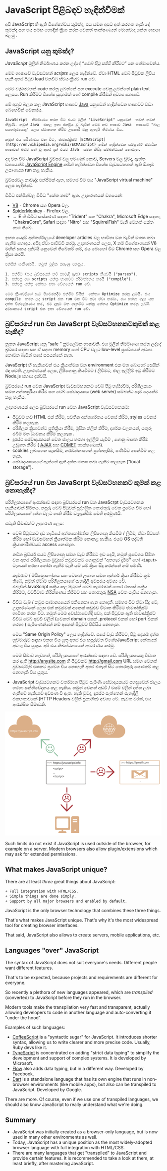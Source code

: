 
# JavaScript පිළිබඳව හැඳින්වීමක්

අපි JavaScript හි ඇති විශේෂත්වය කුමක්ද, එය සමඟ අපට අත් කරගත හැකි දේ කුමක්ද සහ  එය සමඟ හොඳින් ක්‍රියා කරන වෙනත් තාක්ෂණයන් මොනවාද යන්න සොයා බලමු .

 ## JavaScript යනු කුමක්ද?

*JavaScript* මුලින් නිර්මාණය කරන ලද්දේ  *“වෙබ් පිටු සජීවී කිරීමට”* යන තේමාවෙන්ය.

මෙම භාෂාවේ වැඩසටහන් *scripts* ලෙස හැඳින්වේ. ඒවා HTML වෙබ් පිටුවක ලිවිය හැකි අතර පිටුව load  වනවිට ස්වයංක්‍රීයව run වේ.

මෙම වැඩසටහන් code කරනු ලබන්නේ  සහ execute වෙනු ලබන්නේ plain text ලෙසය. Run  කිරීමට  විශේෂ සූදානමක් හෝ compile කිරීමක්  අවශ්‍ය නොවේ.

මේ අනුව බලන කල  JavaScript භාෂාව [Java](%28https://en.wikipedia.org/wiki/Java_%20%28program_language%29%29)  යනුවෙන් හැඳින්වෙන භාෂාවට  වඩා බෙහෙවින් වෙනස්ය.

    JavaScript  නිර්මාණය කරන විට එයට මුලින් "LiveScript" යනුවෙන්  තවත් නමක් තිබුණි. නමුත් Java  එකල ඉතා ජනප්‍රිය වූ බැවින් මෙම නව භාෂාව Java  භාෂාවේ "බාල සහෝදරයෙකු" ලෙස ස්ථානගත කිරීම උපකාරී වනු ඇතැයි තීරණය විය.
        
    නමුත් එය පරිණාමය වන විට, ජාවාස්ක්‍රිප්ට් [ECMAScript](http://en.wikipedia.org/wiki/ECMAScript) නමින් හැඳින්වෙන සම්පූර්ණ ස්වාධීන භාෂාවක් බවට පත් වූ අතර දැන් එයට Java  සමඟ කිසිදු සම්බන්ධයක් නොමැත.


අද වන විට JavaScript  බ්‍රව්සර වල පමණක් නොව, Servers වල වුවද, ඇත්ත වශයෙන්ම [JavaScript Engine](https://en.wikipedia.org/wiki/JavaScript_engine)  නමින් හැදින්වෙන විශේෂ වැඩසටහනක් ඇති ඕනෑම උපාංගයක run  කළ හැකිය.

බ්‍රව්සරවල  කාවැද්දූ එන්ජිමක් ඇත, සමහර විට එය "JavaScript virtual machine" ලෙස හැඳින්වේ.

විවිධ එන්ජින්වල විවිධ "කේත නාම" ඇත. උදාහරණයක් වශයෙන්:

 - [V8](https://en.wikipedia.org/wiki/V8_%20%28JavaScript_engine%29)  -  Chrome  සහ Opera වල.
 - [SpiderMonkey](https://en.wikipedia.org/wiki/SpiderMonkey) - Firefox වල.
 - ... IE හි විවිධ සංස්කරණ සඳහා "Trident" සහ  "Chakra", Microsoft Edge
   සඳහා,  "ChakraCore", Safari සඳහා "Nitro" සහ "SquirrelFish" වැනි වෙනත්
   කේත නාම තිබේ.

ඉහත යෙදුම් අන්තර්ජාලයේ developer articles  වල භාවිතා වන බැවින්  මතක තබා ගැනීම හොඳය. අපිද  ඒවා පාවිච්චි කරමු. උදාහරණයක් ලෙස, X නම් විශේෂාංගයක් V8 මඟින් සහය දක්වයි යනුවෙන් තිබේනම් නම්, එය බොහෝ විට Chrome  සහ Opera වල ක්‍රියා කරයි.

    එන්ජින් සංකීර්ණයි. නමුත් මූලික කරුණු පහසුය.
    
    1. එන්ජිම (එය බ්‍රව්සරයක් නම් කාවැදී ඇත) scripts කියවයි ("parses").
    2. ඉන්පසු එය scripts යන්ත්‍ර භාෂාවට පරිවර්තනය කරයි ("compile").
    3. ඉන්පසු යන්ත්‍ර කේතය ඉතා වේගයෙන් run වේ.
    
    මෙම ක්‍රියාවලියේ සෑම පියවරකදීම එන්ජිම විසින්  කේතය Optimize කරනු ලබයි. එය compile  කරන ලද script එක run වන විට පවා ඒවා නරඹා, එය හරහා ගලා යන දත්ත විශ්ලේෂණය කර, එම දැනුම මත පදනම්ව යන්ත්‍ර කේතය Optimize කරනු ලබයි. අවසානයේ script එක ඉතා වේගයෙන් run වේ.


## බ්‍රව්සරයේ run වන JavaScrpt වැඩසටහනකටකුමක් කළ හැකිද?

නූතන JavaScript  යනු “safe ” ක්‍රමලේඛන භාෂාවකි. එය මුලින් නිර්මාණය කරන ලද්දේ බ්‍රව්සර සඳහා සහ ඒ සඳහා  memory  හෝ CPU වලට low-level ප්‍රවේශයක් අවශ්‍ය නොවන බැවින් එසේ සපයන්නේ නැත. 

JavaScript හි හැකියාවන් එය ක්‍රියාත්මක වන environment එක  මත බොහෝ සෙයින් රඳා පවතී. උදාහරණයක් ලෙස, ලිපිගොනු  කියවීමට / ලිවීමට, ජාල ඉල්ලීම් ඉටු කිරීමට  Node.js සහාය දක්වයි.

බ්‍රව්සරයේ run  වෙන JavaScript වැඩසටහනකට  වෙබ් පිටු හැසිරවීම, පරිශීලකයා සමඟ අන්තර්ක්‍රියා කිරීම සහ වෙබ් සේවාදායකය (web server) සම්බන්ධ සෑම දෙයක්ම කළ හැකිය.

උදාහරණයක් ලෙස බ්‍රව්සරයේ run  වෙන JavaScript වැඩසටහනකට:

- පිටුවට නව HTML එක් කිරීම, පවතින අන්තර්ගතය වෙනස් කිරීම, styles  වෙනස් කිරීම කලහැක.
- පරිශීලක ක්‍රියාවන්ට ප්‍රතික්‍රියා කිරීම, මූසික ක්ලික් කිරීම, දර්ශක චලනයන්, යතුරු එබීම් මත ධාවනය කිරීම කලහැක .
- දුරස්ථ සේවාදායකයන් වෙත ජාලය හරහා ඉල්ලීම් යැවීම් , ගොනු බාගත කිරීම  උඩුගත කිරීම  ( [AJAX](https://en.wikipedia.org/wiki/Ajax_(programming)) සහ [COMET](https://en.wikipedia.org/wiki/Comet_(programming)) තාක්ෂණයන්).
- cookies ලබාගෙන සැකසීම, නරඹන්නාගෙන් ප්‍රශ්නඇසීම, පණිවිඩ පෙන්වීම කල හැක.
- සේවාදායකයාගේ පැත්තේ ඇති දත්ත මතක තබා ගැනීම කලහැක  ("local storage").

## බ්‍රව්සරයේ run වන JavaScrpt වැඩසටහනකට කුමක් කළ නොහැකිද?

පරිශීලකයාගේ ආරක්ෂාව සඳහා බ්‍රව්සරයේ run  වන JavaScrpt වැඩසටහනක හැකියාවන් සීමිතය. නපුරු වෙබ් පිටුවක් පුද්ගලික තොරතුරු වෙත ප්‍රවේශ වීම හෝ පරිශීලකයාගේ දත්ත වලට හානි කිරීම වැළැක්වීම මෙහි අරමුණයි.

එවැනි සීමාවන්ට උදාහරණ ලෙස:

- වෙබ් පිටුවකට දෘඩ තැටියේ අත්තනෝමතික ලිපිගොනු කියවීම / ලිවීම, ඒවා පිටපත් කිරීම හෝ වැඩසටහන් ක්‍රියාත්මක කිරීම නොකළ හැකිය. එයට OS පද්ධති ක්‍රියාකාරිත්වයට access නොමැත.

    නවීන බ්‍රව්සර් එයට ලිපිගොනු සමඟ වැඩ කිරීමට ඉඩ දෙයි, නමුත් ප්‍රවේශය සීමිත වන අතර පරිශීලකයා බ්‍රවුසර කවුළුවකට ගොනුවක් "අතහැර දැමීම" හෝ `<input>` ටැගයක් හරහා තෝරා ගැනීම වැනි යම් යම් ක්‍රියා සිදු කරන්නේ නම් පමණි.

    කැමරාව / මයික්‍රොෆෝනය සහ වෙනත් උපාංග සමඟ අන්තර් ක්‍රියා කිරීමට ක්‍රම තිබේ, නමුත් ඒවාට පරිශීලකයාගේ පැහැදිලි අවසරය අවශ්‍ය වේ. එබැවින්JavaScript  සක්‍රීය කළ පිටුවක් වෙබ් කැමරාවක් හොර රහසේ සක්‍රිය කිරීමට, වටපිටාව නිරීක්ෂණය කිරීමට සහ තොරතුරු [NSA](https://en.wikipedia.org/wiki/National_Security_Agency) වෙත යැවිය නොහැක.
    
- විවිධ ටැබ් / කවුළු සාමාන්‍යයෙන් එකිනෙකා ගැන නොදනී. සමහර විට ඒවා සිදු වේ, උදාහරණයක් ලෙස එක් කවුළුවක් අනෙක් කවුළුව විවෘත කිරීමට ජාවාස්ක්‍රිප්ට් භාවිතා කරන විට. නමුත් මෙම අවස්ථාවෙහිදී පවා, එක් පිටුවක ඇති ජාවාස්ක්‍රිප්ට් විවිධ වෙබ් අඩවි වලින් (වෙනත් domain එකක්  ,protocol එකක්  හෝ port එකක් හරහා ) පැමිණෙන්නේ නම් අනෙක් පිටුවට පිවිසිය නොහැක.

    මෙය "Same Origin Policy" ලෙස හැඳින්වේ. එසේ  වැඩ කිරීමට, පිටු දෙකම දත්ත හුවමාරුව සඳහා එකඟ විය යුතු අතර එය හසුරුවන විශේෂJavaScript  කේතයක් අඩංගු විය යුතුය. අපි එය නිබන්ධනයෙන් ආවරණය කරමු.
    
    මෙම සීමාව නැවතත්, පරිශීලකයාගේ ආරක්ෂාව සඳහා වේ. පරිශීලකයෙකු විවෘත කර ඇති http://anysite.com හි පිටුවකට http://gmail.com URL සමඟ වෙනත් බ්‍රව්සර්ටැබ් එකකට ප්‍රවේශ විය නොහැකි අතර එතැන් සිට තොරතුරු සොරකම් කළ නොහැකි විය යුතුය.

 - JavaScript වැඩසටහනට වර්තමාන පිටුව පැමිණි සේවාදායකයට  පහසුවෙන් ජාලය හරහා සන්නිවේදනය කළ හැකිය. නමුත් වෙනත් අඩවි / වසම් වලින් දත්ත ලබා ගැනීමේ   හැකියාව අඩපණ වී ඇත. හැකි වුවද, දුරස්ථ පැත්තෙන් පැහැදිලි එකඟතාවයක්   (HTTP Headers  වලින් ප්‍රකාශිත) අවශ්‍ය වේ. නැවත වරක්, එය ආරක්ෂිත  සීමාවකි.


![](limitations.svg)

Such limits do not exist if JavaScript is used outside of the browser, for example on a server. Modern browsers also allow plugin/extensions which may ask for extended permissions.

## What makes JavaScript unique?

There are at least *three* great things about JavaScript:

```compare
+ Full integration with HTML/CSS.
+ Simple things are done simply.
+ Support by all major browsers and enabled by default.
```
JavaScript is the only browser technology that combines these three things.

That's what makes JavaScript unique. That's why it's the most widespread tool for creating browser interfaces.

That said, JavaScript also allows to create servers, mobile applications, etc.

## Languages "over" JavaScript

The syntax of JavaScript does not suit everyone's needs. Different people want different features.

That's to be expected, because projects and requirements are different for everyone.

So recently a plethora of new languages appeared, which are *transpiled* (converted) to JavaScript before they run in the browser.

Modern tools make the transpilation very fast and transparent, actually allowing developers to code in another language and auto-converting it "under the hood".

Examples of such languages:

- [CoffeeScript](http://coffeescript.org/) is a "syntactic sugar" for JavaScript. It introduces shorter syntax, allowing us to write clearer and more precise code. Usually, Ruby devs like it.
- [TypeScript](http://www.typescriptlang.org/) is concentrated on adding "strict data typing" to simplify the development and support of complex systems. It is developed by Microsoft.
- [Flow](http://flow.org/) also adds data typing, but in a different way. Developed by Facebook.
- [Dart](https://www.dartlang.org/) is a standalone language that has its own engine that runs in non-browser environments (like mobile apps), but also can be transpiled to JavaScript. Developed by Google.

There are more. Of course, even if we use one of transpiled languages, we should also know JavaScript to really understand what we're doing.

## Summary

- JavaScript was initially created as a browser-only language, but is now used in many other environments as well.
- Today, JavaScript has a unique position as the most widely-adopted browser language with full integration with HTML/CSS.
- There are many languages that get "transpiled" to JavaScript and provide certain features. It is recommended to take a look at them, at least briefly, after mastering JavaScript.

